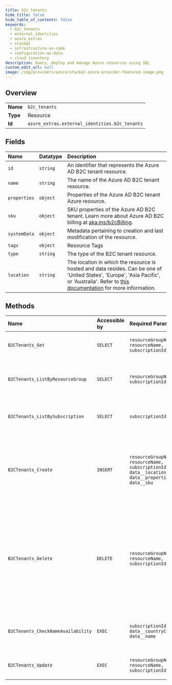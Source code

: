 ```yaml
---
title: b2c_tenants
hide_title: false
hide_table_of_contents: false
keywords:
  - b2c_tenants
  - external_identities
  - azure_extras    
  - stackql
  - infrastructure-as-code
  - configuration-as-data
  - cloud inventory
description: Query, deploy and manage Azure resources using SQL
custom_edit_url: null
image: /img/providers/azure/stackql-azure-provider-featured-image.png
---
```

  
    

## Overview
<table><tbody>
<tr><td><b>Name</b></td><td><code>b2c_tenants</code></td></tr>
<tr><td><b>Type</b></td><td>Resource</td></tr>
<tr><td><b>Id</b></td><td><code>azure_extras.external_identities.b2c_tenants</code></td></tr>
</tbody></table>

## Fields
| Name | Datatype | Description |
|:-----|:---------|:------------|
| `id` | `string` | An identifier that represents the Azure AD B2C tenant resource. |
| `name` | `string` | The name of the Azure AD B2C tenant resource. |
| `properties` | `object` | Properties of the Azure AD B2C tenant Azure resource. |
| `sku` | `object` | SKU properties of the Azure AD B2C tenant. Learn more about Azure AD B2C billing at [aka.ms/b2cBilling](https://aka.ms/b2cBilling). |
| `systemData` | `object` | Metadata pertaining to creation and last modification of the resource. |
| `tags` | `object` | Resource Tags |
| `type` | `string` | The type of the B2C tenant resource. |
| `location` | `string` | The location in which the resource is hosted and data resides. Can be one of 'United States', 'Europe', 'Asia Pacific', or 'Australia'. Refer to [this documentation](https://aka.ms/B2CDataResidency) for more information. |
## Methods
| Name | Accessible by | Required Params | Description |
|:-----|:--------------|:----------------|:------------|
| `B2CTenants_Get` | `SELECT` | `resourceGroupName, resourceName, subscriptionId` | Get the Azure AD B2C tenant resource. |
| `B2CTenants_ListByResourceGroup` | `SELECT` | `resourceGroupName, subscriptionId` | Get all the Azure AD B2C tenant resources in a resource group. |
| `B2CTenants_ListBySubscription` | `SELECT` | `subscriptionId` | Get all the Azure AD B2C tenant resources in a subscription. |
| `B2CTenants_Create` | `INSERT` | `resourceGroupName, resourceName, subscriptionId, data__location, data__properties, data__sku` | Initiates an async request to create both the Azure AD B2C tenant and the corresponding Azure resource linked to a subscription. |
| `B2CTenants_Delete` | `DELETE` | `resourceGroupName, resourceName, subscriptionId` | Initiates an async operation to delete the Azure AD B2C tenant and Azure resource. The resource deletion can only happen as the last step in [the tenant deletion process](https://aka.ms/deleteB2Ctenant).  |
| `B2CTenants_CheckNameAvailability` | `EXEC` | `subscriptionId, data__countryCode, data__name` | Checks the availability and validity of a domain name for the tenant. |
| `B2CTenants_Update` | `EXEC` | `resourceGroupName, resourceName, subscriptionId` | Update the Azure AD B2C tenant resource. |
